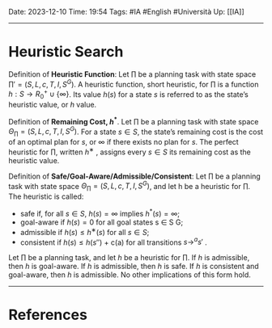 Date: 2023-12-10
Time: 19:54
Tags: #IA #English #Università 
Up: [[IA]]

---
# Heuristic Search

Definition of **Heuristic Function**:
Let $\prod$ be a planning task with state space $\prod' = (S, L, c, T, I, S^G)$. A heuristic function, short heuristic, for $\prod$ is a function $h : S \rightarrow R^+_0 \cup \{\infty\}$. Its value $h(s)$ for a state $s$ is referred to as the state’s heuristic value, or $h$ value.

Definition of **Remaining Cost, $h^*$**. Let $\prod$ be a planning task with state space $\Theta_\prod = (S, L, c, T, I, S^G)$. For a state $s \in S$, the state’s remaining cost is the cost of an optimal plan for $s$, or $\infty$ if there exists no plan for $s$. The perfect heuristic for $\prod$, written $h^∗$ , assigns every $s \in S$ its remaining cost as the heuristic value.

Definition of **Safe/Goal-Aware/Admissible/Consistent**:
Let $\prod$ be a planning task with state space $\Theta_\prod = (S, L, c, T, I, S^G)$, and let h be a heuristic for $\prod$. The heuristic is called: 
- safe if, for all $s \in S$, $h(s) = \infty$ implies $h^* (s) = \infty$; 
- goal-aware if $h(s) = 0$ for all goal states s ∈ S G; 
- admissible if $h(s) ≤ h^∗ (s)$ for all $s \in S$; 
- consistent if $h(s) ≤ h(s '')$ + c(a) for all transitions $s \rightarrow^a s'$ .

Let $\prod$ be a planning task, and let $h$ be a heuristic for $\prod$. If $h$ is admissible, then $h$ is goal-aware. If $h$ is admissible, then $h$ is safe. If $h$ is consistent and goal-aware, then $h$ is admissible. No other implications of this form hold.


---
# References

